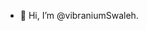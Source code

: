 - 👋 Hi, I’m @vibraniumSwaleh.

<!---
vibraniumSwaleh/vibraniumSwaleh is a ✨ special ✨ repository because its `README.md` (this file) appears on your GitHub profile.
You can click the Preview link to take a look at your changes.
--->

